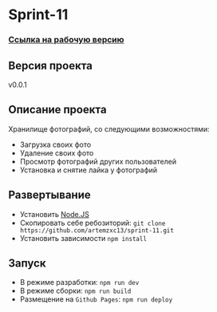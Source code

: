 # Sprint-11

### [Ссылка на рабочую версию](https://artemzxc13.github.io/sprint11/)

## Версия проекта

v0.0.1

## Описание проекта

Хранилище фотографий, со следующими возможностями:

- Загрузка своих фото
- Удаление своих фото
- Просмотр фотографий других пользователей
- Установка и снятие лайка у фотографий

## Развертывание

- Установить [Node.JS](https://nodejs.org/en/)
- Скопировать себе ребозиторий: `git clone https://github.com/artemzxc13/sprint-11.git`
- Установить зависимости `npm install`

## Запуск

- В режиме разработки: `npm run dev`
- В режиме сборки: `npm run build`
- Размещение на `Github Pages`: `npm run deploy`
